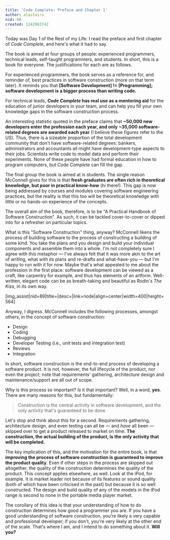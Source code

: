 ```yaml
---
title: 'Code Complete: Preface and Chapter 1'
author: alastairs
nid: 88
created: 1242083742
---
```

Today was Day 1 of the Rest of my Life: I read the preface and first chapter of <em>Code Complete</em>, and here's what it had to say.
<!--break-->
The book is aimed at four groups of people: experienced programmers, technical leads, self-taught programmers, and students.  In short, this is a book for everyone.  The justifications for each are as follows.  

For experienced programmers, the book serves as a reference for, and reminder of, best practices in software construction (more on that term later).  It reminds you that <strong>[Software Development] != [Programming]; software development is a bigger process than writing code.</strong>  

For technical leads, <strong><em>Code Complete</em> has real use as a mentoring aid</strong> for the education of junior developers in your team, and can help you fill your own knowledge gaps in the software construction process.  

An interesting statistic quoted in the preface claims that <strong>~50,000 new developers enter the profession each year, and only ~35,000 software-related degrees are awarded each year</strong> (I believe these figures refer to the US).  Thus, there is a sizeable proportion of the total development community that don't have software-related degrees: bankers, administrators and accountants all might have development-type aspects to their jobs.  Scientists write code to model data and perform their experiments.  None of these people have had formal education in how to program computers, but <em>Code Complete</em> can fill the gap.  

The final group the book is aimed at is students.  The single reason McConnell gives for this is that <strong>fresh graduates are often rich in theoretical knowledge, but poor in practical know-how</strong> (hi there!).  This gap is now being addressed by courses and modules covering software engineering practices, but the reality is that this too will be theoretical knowledge with little or no hands-on experience of the concepts.  

The overall aim of the book, therefore, is to be "A Practical Handbook of Software Construction".  As such, it can be tackled cover-to-cover or dipped into for a refresher on particular topics.  

What is this "Software Construction" thing, anyway?  McConnell likens the process of building software to the process of constructing a building of some kind.  You take the plans and you design and build your individual components and assemble them into a whole.  I'm not completely sure I agree with this metaphor &mdash; I've always felt that it was more akin to the art of writing, what with its plans and re-drafts and what-have-you &mdash; but I'm happy to run with it for now.  Maybe that's what appealed to me about the profession in the first place: software development can be viewed as a craft, like carpentry for example, and thus has elements of an artform.  Well-written, elegant code can be as breath-taking and beautiful as Rodin's <em>The Kiss</em>, in its own way.

[img_assist|nid=89|title=|desc=|link=node|align=center|width=400|height=564]

Anyway, I digress.  McConnell includes the following processes, amongst others, in the concept of software construction:
  <ul>
    <li>Design</li>
    <li>Coding</li>
    <li>Debugging</li>
    <li>Developer Testing (i.e., unit tests and integration test)</li>
    <li>Reviews</li>
    <li>Integration</li>
  </ul>

In short, software construction is the end-to-end process of developing a software product.  It is not, however, the full lifecycle of the product, nor even the project; note that requirements' gathering, architecture design and maintenance/support are all out of scope.  

Why is this process so important?  <em>Is</em> it that important?  Well, in a word, <strong>yes</strong>.  There are many reasons for this, but fundamentally:
<blockquote>Construction is the central activity in software development, and the only activity that's guaranteed to be done</blockquote>

Let's stop and think about this for a second.  Requirements gathering, architecture design, and even testing can all be &mdash; and <em>have</em> all been &mdash; skipped over to get a product released to market on time.  <strong>The construction, the actual building of the product, is the only activity that will be completed.</strong>

The key implication of this, and the motivation for the entire book, is that <strong>improving the process of software construction is guaranteed to improve the product quality</strong>.  Even if other steps in the process are skipped out altogether, the quality of the construction determines the quality of the product.  This concept applies elsewhere, as well.  Look at the iPod, for example.  It is market leader not because of its features or sound quality (both of which have been criticised in the past) but because it is so well constructed.  The design and build quality of any of the models in the iPod range is second to none in the portable media player market.  

The corollary of this idea is that your understanding of how to do construction determines how good a programmer you are.  If you have a good understanding of software construction, you're likely a very capable and professional developer; if you don't, you're very likely at the other end of the scale.  That's where I am, and I intend to do something about it.  <strong>Will you?</strong>
